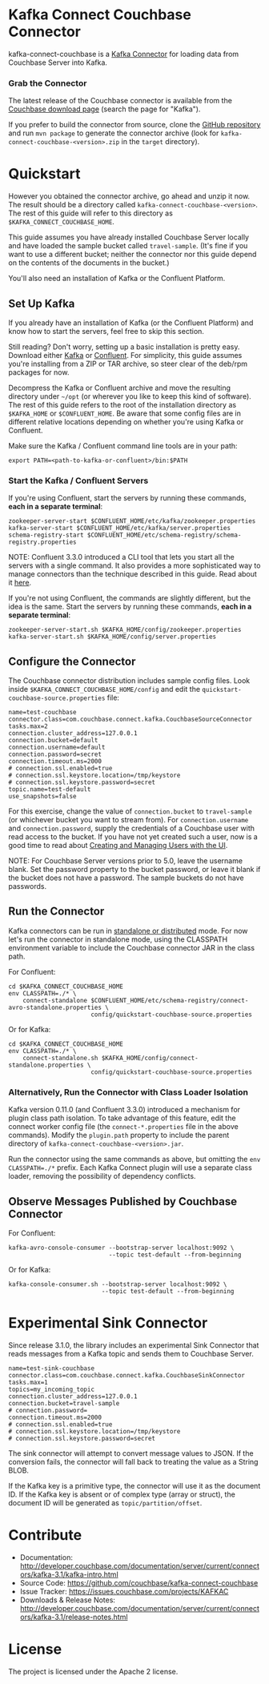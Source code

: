 # Kafka Connect Couchbase Connector

kafka-connect-couchbase is a [Kafka Connector](http://kafka.apache.org/documentation.html#connect)
for loading data from Couchbase Server into Kafka.

### Grab the Connector

The latest release of the Couchbase connector is available from the
[Couchbase download page](https://www.couchbase.com/downloads) (search the page for "Kafka").

If you prefer to build the connector from source, clone the
[GitHub repository](https://github.com/couchbase/kafka-connect-couchbase)
and run `mvn package` to generate the connector archive
(look for `kafka-connect-couchbase-<version>.zip` in the `target` directory).


# Quickstart

However you obtained the connector archive, go ahead and unzip it now.
The result should be a directory called `kafka-connect-couchbase-<version>`.
The rest of this guide will refer to this directory as `$KAFKA_CONNECT_COUCHBASE_HOME`.

This guide assumes you have already installed Couchbase Server locally
and have loaded the sample bucket called `travel-sample`. (It's fine if you want to use
a different bucket; neither the connector nor this guide depend on the contents of
the documents in the bucket.)

You'll also need an installation of Kafka or the Confluent Platform.


## Set Up Kafka

If you already have an installation of Kafka (or the Confluent Platform) and know how to
start the servers, feel free to skip this section.

Still reading? Don't worry, setting up a basic installation is pretty easy.
Download either [Kafka](https://kafka.apache.org/downloads)
or [Confluent](https://www.confluent.io/download/).
For simplicity, this guide assumes you're installing from a ZIP or TAR archive,
so steer clear of the deb/rpm packages for now.

Decompress the Kafka or Confluent archive and move the resulting directory under `~/opt`
(or wherever you like to keep this kind of software).
The rest of this guide refers to the root of the installation directory as `$KAFKA_HOME`
or `$CONFLUENT_HOME`. Be aware that some config files are in different relative locations
depending on whether you're using Kafka or Confluent.

Make sure the Kafka / Confluent command line tools are in your path:

    export PATH=<path-to-kafka-or-confluent>/bin:$PATH


### Start the Kafka / Confluent Servers

If you're using Confluent, start the servers by running these commands,
**each in a separate terminal**:

    zookeeper-server-start $CONFLUENT_HOME/etc/kafka/zookeeper.properties
    kafka-server-start $CONFLUENT_HOME/etc/kafka/server.properties
    schema-registry-start $CONFLUENT_HOME/etc/schema-registry/schema-registry.properties

NOTE: Confluent 3.3.0 introduced a CLI tool that lets you start all the servers with a single command.
It also provides a more sophisticated way to manage connectors than the technique described in this guide.
Read about it [here](http://docs.confluent.io/current/connect/quickstart.html).

If you're not using Confluent, the commands are slightly different,
but the idea is the same. Start the servers by running these commands, **each in a separate terminal**:

    zookeeper-server-start.sh $KAFKA_HOME/config/zookeeper.properties
    kafka-server-start.sh $KAFKA_HOME/config/server.properties


## Configure the Connector

The Couchbase connector distribution includes sample config files. Look inside
`$KAFKA_CONNECT_COUCHBASE_HOME/config` and edit the
`quickstart-couchbase-source.properties` file:

    name=test-couchbase
    connector.class=com.couchbase.connect.kafka.CouchbaseSourceConnector
    tasks.max=2
    connection.cluster_address=127.0.0.1
    connection.bucket=default
    connection.username=default
    connection.password=secret
    connection.timeout.ms=2000
    # connection.ssl.enabled=true
    # connection.ssl.keystore.location=/tmp/keystore
    # connection.ssl.keystore.password=secret
    topic.name=test-default
    use_snapshots=false


For this exercise, change the value of `connection.bucket` to `travel-sample`
(or whichever bucket you want to stream from). For `connection.username`
and `connection.password`, supply the credentials of a Couchbase user with read access
to the bucket. If you have not yet created such a user, now is a good time to read about
[Creating and Managing Users with the UI](https://developer.couchbase.com/documentation/server/5.0/security/security-rbac-for-admins-and-apps.html).

NOTE: For Couchbase Server versions prior to 5.0, leave the username blank. Set the password property
to the bucket password, or leave it blank if the bucket does not have a password. The sample buckets
do not have passwords.


## Run the Connector

Kafka connectors can be run in [standalone or distributed](https://kafka.apache.org/documentation/#connect_running)
mode. For now let's run the connector in standalone mode, using the CLASSPATH environment variable to include the
Couchbase connector JAR in the class path.

For Confluent:

    cd $KAFKA_CONNECT_COUCHBASE_HOME
    env CLASSPATH=./* \
        connect-standalone $CONFLUENT_HOME/etc/schema-registry/connect-avro-standalone.properties \
                           config/quickstart-couchbase-source.properties


Or for Kafka:

    cd $KAFKA_CONNECT_COUCHBASE_HOME
    env CLASSPATH=./* \
        connect-standalone.sh $KAFKA_HOME/config/connect-standalone.properties \
                           config/quickstart-couchbase-source.properties


### Alternatively, Run the Connector with Class Loader Isolation

Kafka version 0.11.0 (and Confluent 3.3.0) introduced a mechanism for plugin
class path isolation. To take advantage of this feature, edit the connect worker config file
(the `connect-*.properties` file in the above commands).
Modify the `plugin.path` property to include the parent directory of
`kafka-connect-couchbase-<version>.jar`.

Run the connector using the same commands as above, but omitting the
`env CLASSPATH=./*` prefix. Each Kafka Connect plugin will use a separate class loader,
removing the possibility of dependency conflicts.


## Observe Messages Published by Couchbase Connector

For Confluent:

    kafka-avro-console-consumer --bootstrap-server localhost:9092 \
                                --topic test-default --from-beginning

Or for Kafka:

    kafka-console-consumer.sh --bootstrap-server localhost:9092 \
                              --topic test-default --from-beginning


# Experimental Sink Connector

Since release 3.1.0, the library includes an experimental Sink Connector
that reads messages from a Kafka topic and sends them to Couchbase Server.

    name=test-sink-couchbase
    connector.class=com.couchbase.connect.kafka.CouchbaseSinkConnector
    tasks.max=1
    topics=my_incoming_topic
    connection.cluster_address=127.0.0.1
    connection.bucket=travel-sample
    # connection.password=
    connection.timeout.ms=2000
    # connection.ssl.enabled=true
    # connection.ssl.keystore.location=/tmp/keystore
    # connection.ssl.keystore.password=secret

The sink connector will attempt to convert message values to JSON. If the conversion fails,
the connector will fall back to treating the value as a String BLOB.

If the Kafka key is a primitive type, the connector will use it as the document ID. If the Kafka key
is absent or of complex type (array or struct), the document ID will be generated as
`topic/partition/offset`.


# Contribute

- Documentation: http://developer.couchbase.com/documentation/server/current/connectors/kafka-3.1/kafka-intro.html
- Source Code: https://github.com/couchbase/kafka-connect-couchbase
- Issue Tracker: https://issues.couchbase.com/projects/KAFKAC
- Downloads & Release Notes: http://developer.couchbase.com/documentation/server/current/connectors/kafka-3.1/release-notes.html

# License

The project is licensed under the Apache 2 license.
